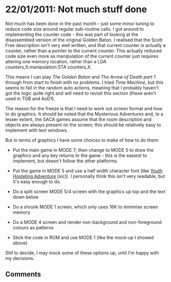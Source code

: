 # 22/01/2011: Not much stuff done

Not much has been done in the past month - just some minor tuning to reduce code size around regular sub-routine calls. I got around to implementing the counter code - this was part of looking at the disassembled version of the original Golden Baton. I realised that the Scott Free description isn't very well written, and that current counter is actually a counter, rather than a pointer to the current counter. This actually reduced code size even more as manipulation of the current counter just requires altering one memory location, rather than a LDA counters,X:manipulation:STA counters,X.

This means I can play _The Golden Baton_ and _The Arrow of Death part 1_ through from start to finish with no problems. I tried _Time Machine_, but this seems to fail in the random auto actions, meaning that I probably haven't got the logic quite right and will need to revisit this section (these aren't used in TGB and AoD1).

The reason for the freeze is that I need to work out screen format and how to do graphics. It should be noted that the Mysterious Adventures and, to a lesser extent, the SACA games assume that the room description and objects are always present on the screen; this should be relatively easy to implement with text windows.

But in terms of graphics I have some choices to make of how to do them:

- Put the main game in MODE 7; then change to MODE 5 to draw the graphics and any key returns to the game - this is the easiest to implement, but doesn't follow the other platforms.

- Put the game in MODE 5 and use a half width character font (like [Youth Hosteling Adventure](http://solutionarchive.com/game/id%2C2371/Youth+Hosteling+Adventure.html) \[sic\]). I personally think this isn't very readable, but it's easy enough to do.

- Do a split screen MODE 5/4 screen with the graphics up top and the text down below

- Do a shrunk MODE 1 screen, which only uses 16K to minimise screen memory

- Do a MODE 4 screen and render non-background and non-foreground colours as patterns

- Stick the code in ROM and use MODE 1 (like the mock-up I showed above)

Still to decide, I may mock some of these options up, until I'm happy with my decisions.

## Comments
